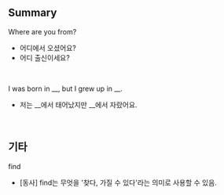 ## Summary

Where are you from?
- 어디에서 오셨어요?
- 어디 출신이세요?

<br>

I was born in __, but I grew up in __.
- 저는 __에서 태어났지만 __에서 자랐어요.

<br>

## 기타

find
- [동사] find는 무엇을 '찾다, 가질 수 있다'라는 의미로 사용할 수 있음.
